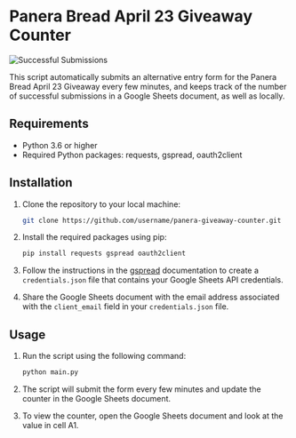 # Panera Bread April 23 Giveaway Counter

![Successful Submissions](https://shields.io/endpoint?url=https%3A%2F%2Fcellshield.info%2Fgs%3FspreadSheetId%3D1unWHFP-te-WIohFQgvvgmygrP2HV3clMSX-ZcG28iyg%26cellRange%3DC2&label=Successful%20Submissions&color=success&style=for-the-badge&logoWidth=150&logoHeight=40)

This script automatically submits an alternative entry form for the Panera Bread April 23 Giveaway every few minutes, and keeps track of the number of successful submissions in a Google Sheets document, as well as locally.

## Requirements

-   Python 3.6 or higher
-   Required Python packages: requests, gspread, oauth2client

## Installation

1. Clone the repository to your local machine:

    ```bash
    git clone https://github.com/username/panera-giveaway-counter.git
    ```

2. Install the required packages using pip:

    ```bash
    pip install requests gspread oauth2client
    ```

3. Follow the instructions in the [gspread](https://gspread.readthedocs.io/en/latest/oauth2.html) documentation to create a `credentials.json` file that contains your Google Sheets API credentials.

4. Share the Google Sheets document with the email address associated with the `client_email` field in your `credentials.json` file.

## Usage

1. Run the script using the following command:

    ```bash
    python main.py
    ```

2. The script will submit the form every few minutes and update the counter in the Google Sheets document.

3. To view the counter, open the Google Sheets document and look at the value in cell A1.
